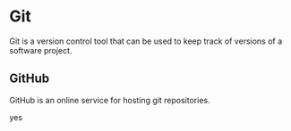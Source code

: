# Git

Git is a version control tool that can be used to keep track of versions of a software project.

## GitHub

GitHub is an online service for hosting git repositories.

yes